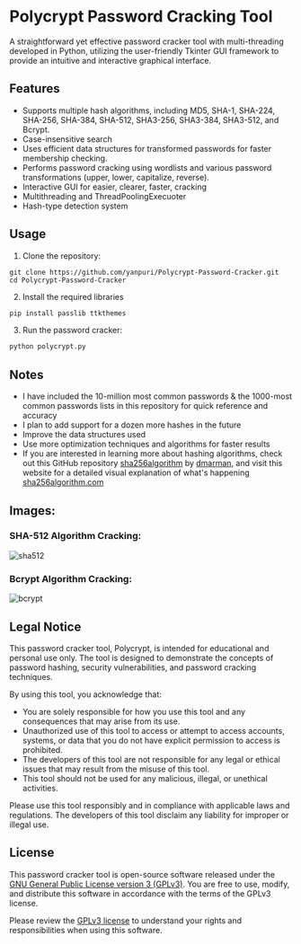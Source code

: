 # Polycrypt Password Cracking Tool
A straightforward yet effective password cracker tool with multi-threading developed in Python, utilizing the user-friendly Tkinter GUI framework to provide an intuitive and interactive graphical interface.

## Features

- Supports multiple hash algorithms, including MD5, SHA-1, SHA-224, SHA-256, SHA-384, SHA-512, SHA3-256, SHA3-384, SHA3-512, and Bcrypt.
- Case-insensitive search
- Uses efficient data structures for transformed passwords for faster membership checking.
- Performs password cracking using wordlists and various password transformations (upper, lower, capitalize, reverse).
- Interactive GUI for easier, clearer, faster, cracking
- Multithreading and ThreadPoolingExecuoter
- Hash-type detection system

## Usage

1. Clone the repository:
```
git clone https://github.com/yanpuri/Polycrypt-Password-Cracker.git
cd Polycrypt-Password-Cracker
```
2. Install the required libraries
```python
pip install passlib ttkthemes
```
3. Run the password cracker:
```python
python polycrypt.py
```

## Notes

* I have included the 10-million most common passwords & the 1000-most common passwords lists in this repository for quick reference and accuracy
* I plan to add support for a dozen more hashes in the future
* Improve the data structures used
* Use more optimization techniques and algorithms for faster results
* If you are interested in learning more about hashing algorithms, check out this GitHub repository [sha256algorithm](https://github.com/dmarman/sha256algorithm) by [dmarman](https://github.com/dmarman), and visit this website for a detailed visual explanation of what's happening [sha256algorithm.com](sha256algorithm.com)

## Images:

### SHA-512 Algorithm Cracking:
![sha512](https://github.com/yanpuri/Polycrypt-Password-Cracker/assets/121260820/7feb603c-bf83-4631-b560-9993cc3097dc)
### Bcrypt Algorithm Cracking:
![bcrypt](https://github.com/yanpuri/Polycrypt-Password-Cracker/assets/121260820/bb6c4bd8-7f8f-43b3-b3e3-dd2270a95c4a)

## Legal Notice

This password cracker tool, Polycrypt, is intended for educational and personal use only. The tool is designed to demonstrate the concepts of password hashing, security vulnerabilities, and password cracking techniques. 

By using this tool, you acknowledge that:

- You are solely responsible for how you use this tool and any consequences that may arise from its use.
- Unauthorized use of this tool to access or attempt to access accounts, systems, or data that you do not have explicit permission to access is prohibited.
- The developers of this tool are not responsible for any legal or ethical issues that may result from the misuse of this tool.
- This tool should not be used for any malicious, illegal, or unethical activities.

Please use this tool responsibly and in compliance with applicable laws and regulations. The developers of this tool disclaim any liability for improper or illegal use.

## License

This password cracker tool is open-source software released under the [GNU General Public License version 3 (GPLv3)](https://www.gnu.org/licenses/gpl-3.0.en.html). You are free to use, modify, and distribute this software in accordance with the terms of the GPLv3 license.

Please review the [GPLv3 license](https://www.gnu.org/licenses/gpl-3.0.en.html) to understand your rights and responsibilities when using this software.
